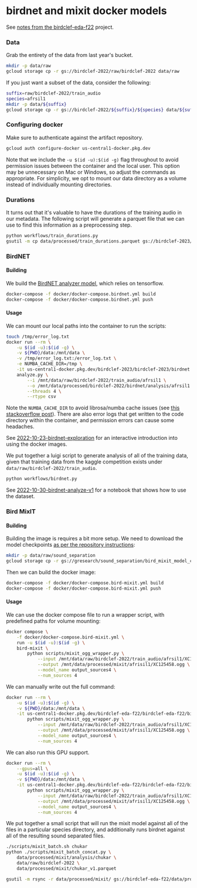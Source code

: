 # birdnet and mixit docker models

See [notes from the birdclef-eda-f22](https://github.com/dsgt-birdclef/birdclef-eda-f22/tree/main/users/acmiyaguchi) project.

### Data

Grab the entirety of the data from last year's bucket.

```bash
mkdir -p data/raw
gcloud storage cp -r gs://birdclef-2022/raw/birdclef-2022 data/raw
```

If you just want a subset of the data, consider the following:

```bash
suffix=raw/birdclef-2022/train_audio
species=afrsil1
mkdir -p data/${suffix}
gcloud storage cp -r gs://birdclef-2022/${suffix}/${species} data/${suffix}
```

### Configuring docker

Make sure to authenticate against the artifact repository.

```bash
gcloud auth configure-docker us-central1-docker.pkg.dev
```

Note that we include the `-u $(id -u):$(id -g)` flag throughout to avoid
permission issues between the container and the local user. This option may be
unnecessary on Mac or Windows, so adjust the commands as appropriate. For
simplicity, we opt to mount our data directory as a volume instead of
individually mounting directories.

### Durations

It turns out that it's valuable to have the durations of the training audio in
our metadata. The following script will generate a parquet file that we can use
to find this information as a preprocessing step.

```bash
python workflows/train_durations.py
gsutil -m cp data/processed/train_durations.parquet gs://birdclef-2023/data/processed/birdclef-2023/train_durations.parquet
```

### BirdNET

#### Building

We build the [BirdNET analyzer model](https://github.com/kahst/BirdNET-Analyzer), which relies on tensorflow.

```bash
docker-compose -f docker/docker-compose.birdnet.yml build
docker-compose -f docker/docker-compose.birdnet.yml push
```

#### Usage

We can mount our local paths into the container to run the scripts:

```bash
touch /tmp/error_log.txt
docker run --rm \
    -u $(id -u):$(id -g) \
    -v ${PWD}/data:/mnt/data \
    -v /tmp/error_log.txt:/error_log.txt \
    -e NUMBA_CACHE_DIR=/tmp \
    -it us-central1-docker.pkg.dev/birdclef-2023/birdclef-2023/birdnet:latest \
    analyze.py \
        --i /mnt/data/raw/birdclef-2022/train_audio/afrsil1 \
        --o /mnt/data/processed/birdclef-2022/birdnet/analysis/afrsil1 \
        --threads 4 \
        --rtype csv
```

Note the `NUMBA_CACHE_DIR` to avoid librosa/numba cache issues (see [this
stackoverflow
post](https://stackoverflow.com/questions/59290386/runtimeerror-at-cannot-cache-function-shear-dense-no-locator-available-fo)).
There are also error logs that get written to the code directory within the
container, and permission errors can cause some headaches.

See [2022-10-23-birdnet-exploration](https://github.com/dsgt-birdclef/birdclef-eda-f22/tree/main/users/acmiyaguchi/notebooks/2022-10-23-birdnet-exploration.ipynb) for an interactive introduction into using the docker images.

We put together a luigi script to generate analysis of all of the training data, given that training data from the kaggle competition exists under `data/raw/birdclef-2022/train_audio`.

```bash
python workflows/birdnet.py
```

See [2022-10-30-birdnet-analyze-v1](https://github.com/dsgt-birdclef/birdclef-eda-f22/tree/main/users/acmiyaguchi/notebooks/2022-10-30-birdnet-analyze-v1.ipynb) for a notebook that shows how to use the dataset.

### Bird MixIT

#### Building

Building the image is requires a bit more setup. We need to download the model checkpoints [as per the repository instructions](https://github.com/google-research/sound-separation/tree/master/models/bird_mixit):

```bash
mkdir -p data/raw/sound_separation
gcloud storage cp -r gs://gresearch/sound_separation/bird_mixit_model_checkpoints data/raw/sound_separation
```

Then we can build the docker image:

```bash
docker-compose -f docker/docker-compose.bird-mixit.yml build
docker-compose -f docker/docker-compose.bird-mixit.yml push
```

#### Usage

We can use the docker compose file to run a wrapper script, with predefined paths for volume mounting:

```bash
docker compose \
    -f docker/docker-compose.bird-mixit.yml \
    run -u $(id -u):$(id -g) \
    bird-mixit \
        python scripts/mixit_ogg_wrapper.py \
            --input /mnt/data/raw/birdclef-2022/train_audio/afrsil1/XC125458.ogg \
            --output /mnt/data/processed/mixit/afrisil1/XC125458.ogg \
            --model_name output_sources4 \
            --num_sources 4
```

We can manually write out the full command:

```bash
docker run --rm \
    -u $(id -u):$(id -g) \
    -v ${PWD}/data:/mnt/data \
    -it us-central1-docker.pkg.dev/birdclef-eda-f22/birdclef-eda-f22/bird-mixit:latest \
        python scripts/mixit_ogg_wrapper.py \
            --input /mnt/data/raw/birdclef-2022/train_audio/afrsil1/XC125458.ogg \
            --output /mnt/data/processed/mixit/afrisil1/XC125458.ogg \
            --model_name output_sources4 \
            --num_sources 4
```

We can also run this GPU support.

```bash
docker run --rm \
    --gpus=all \
    -u $(id -u):$(id -g) \
    -v ${PWD}/data:/mnt/data \
    -it us-central1-docker.pkg.dev/birdclef-eda-f22/birdclef-eda-f22/bird-mixit-gpu:latest \
        python scripts/mixit_ogg_wrapper.py \
            --input /mnt/data/raw/birdclef-2022/train_audio/afrsil1/XC125458.ogg \
            --output /mnt/data/processed/mixit/afrisil1/XC125458.ogg \
            --model_name output_sources4 \
            --num_sources 4
```

We put together a small script that will run the mixit model against all of the
files in a particular species directory, and additionally runs birdnet against
all of the resulting sound separated files.

```bash
./scripts/mixit_batch.sh chukar
python ./scripts/mixit_batch_concat.py \
    data/processed/mixit/analysis/chukar \
    data/raw/birdclef-2022 \
    data/processed/mixit/chukar_v1.parquet

gsutil -m rsync -r data/processed/mixit/ gs://birdclef-eda-f22/data/processed/mixit/
```
